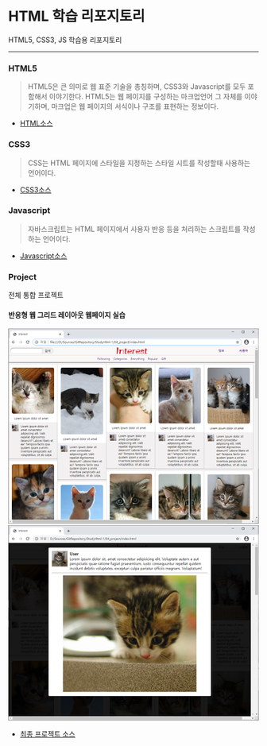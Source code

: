 # HTML 학습 리포지토리
HTML5, CSS3, JS 학습용 리포지토리

------------------------------


### HTML5
> HTML5은 큰 의미로 웹 표준 기술을 총칭하며, CSS3와 Javascript를 모두 포함해서 이야기한다. HTML5는 웹 페이지를 구성하는 마크업언어 그 자체를 이야기하며, 마크업은 웹 페이지의 서식이나 구조를 표현하는 정보이다.
- [HTML소스](https://github.com/SeoDongWoo1216/StudyHtml/tree/main/01_HTML)


### CSS3
> CSS는 HTML 페이지에 스타일을 지정하는 스타일 시트를 작성할때 사용하는 언어이다. 
- [CSS3소스](https://github.com/SeoDongWoo1216/StudyHtml/tree/main/02_CSS)


### Javascript
> 자바스크립트는 HTML 페이지에서 사용자 반응 등을 처리하는 스크립트를 작성하는 언어이다.
- [Javascript소스](https://github.com/SeoDongWoo1216/StudyHtml/tree/main/03_Javascript)


### Project
전체 통합 프로젝트

#### 반응형 웹 그리드 레이아웃 웹페이지 실습
![결과1](/Result_Image/result_image_01.png "전체 레이아웃")
![결과2](/Result_Image/result_image_02.png "라이트 박스")
- [최종 프로젝트 소스](https://github.com/SeoDongWoo1216/StudyHtml/tree/main/04_project)
